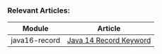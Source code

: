 ### Relevant Articles: 

Module | Article
--|--
java16-record | [Java 14 Record Keyword](https://www.baeldung.com/java-record-keyword)